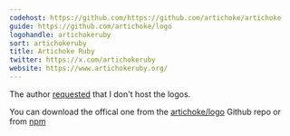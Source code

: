 ```yaml
---
codehost: https://github.com/https://github.com/artichoke/artichoke
guide: https://github.com/artichoke/logo
logohandle: artichokeruby
sort: artichokeruby
title: Artichoke Ruby
twitter: https://x.com/artichokeruby
website: https://www.artichokeruby.org/
---
```


The author [requested](https://github.com/VectorLogoZone/vectorlogozone/pull/50) that I don't host the logos.

You can download the offical one from the [artichoke/logo](https://github.com/artichoke/logo) Github repo or from [npm](https://www.npmjs.com/package/@artichokeruby/logo)